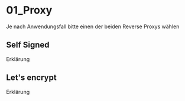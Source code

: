 

# 01_Proxy

Je nach Anwendungsfall bitte einen der beiden Reverse Proxys wählen


## Self Signed

Erklärung


## Let's encrypt

Erklärung

